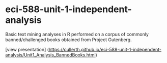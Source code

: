 # eci-588-unit-1-independent-analysis

Basic text mining analyses in R performed on a corpus of commonly banned/challenged books obtained from Project Gutenberg. 

[view presentation] (https://cullerth.github.io/eci-588-unit-1-independent-analysis/Unit1_Analysis_BannedBooks.html)
